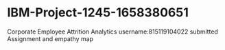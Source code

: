 # IBM-Project-1245-1658380651
Corporate Employee Attrition Analytics
username:815119104022
submitted Assignment and empathy  map
